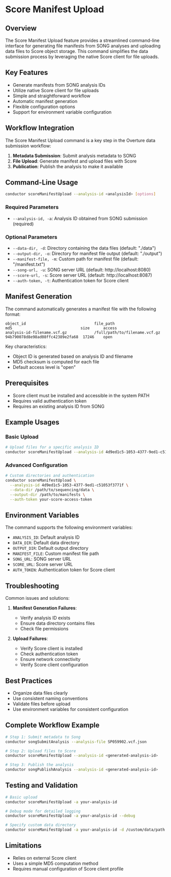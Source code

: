 # Score Manifest Upload

## Overview

The Score Manifest Upload feature provides a streamlined command-line interface for generating file manifests from SONG analyses and uploading data files to Score object storage. This command simplifies the data submission process by leveraging the native Score client for file uploads.

## Key Features

- Generate manifests from SONG analysis IDs
- Utilize native Score client for file uploads
- Simple and straightforward workflow
- Automatic manifest generation
- Flexible configuration options
- Support for environment variable configuration

## Workflow Integration

The Score Manifest Upload command is a key step in the Overture data submission workflow:

1. **Metadata Submission**: Submit analysis metadata to SONG
2. **File Upload**: Generate manifest and upload files with Score
3. **Publication**: Publish the analysis to make it available

## Command-Line Usage

```bash
conductor scoreManifestUpload --analysis-id <analysisId> [options]
```

### Required Parameters

- `--analysis-id, -a`: Analysis ID obtained from SONG submission (required)

### Optional Parameters

- `--data-dir, -d`: Directory containing the data files (default: "./data")
- `--output-dir, -o`: Directory for manifest file output (default: "./output")
- `--manifest-file, -m`: Custom path for manifest file (default: "<output-dir>/manifest.txt")
- `--song-url, -u`: SONG server URL (default: http://localhost:8080)
- `--score-url, -s`: Score server URL (default: http://localhost:8087)
- `--auth-token, -t`: Authentication token for Score client

## Manifest Generation

The command automatically generates a manifest file with the following format:

```
object_id                              file_path                    md5                              size      access
analysis-id-filename.vcf.gz            /full/path/to/filename.vcf.gz   94b790078d8e98ad08ffc42389e2fa68  17246    open
```

Key characteristics:

- Object ID is generated based on analysis ID and filename
- MD5 checksum is computed for each file
- Default access level is "open"

## Prerequisites

- Score client must be installed and accessible in the system PATH
- Requires valid authentication token
- Requires an existing analysis ID from SONG

## Example Usages

### Basic Upload

```bash
# Upload files for a specific analysis ID
conductor scoreManifestUpload --analysis-id 4d9ed1c5-1053-4377-9ed1-c51053f3771f
```

### Advanced Configuration

```bash
# Custom directories and authentication
conductor scoreManifestUpload \
  --analysis-id 4d9ed1c5-1053-4377-9ed1-c51053f3771f \
  --data-dir /path/to/sequencing/data \
  --output-dir /path/to/manifests \
  --auth-token your-score-access-token
```

## Environment Variables

The command supports the following environment variables:

- `ANALYSIS_ID`: Default analysis ID
- `DATA_DIR`: Default data directory
- `OUTPUT_DIR`: Default output directory
- `MANIFEST_FILE`: Custom manifest file path
- `SONG_URL`: SONG server URL
- `SCORE_URL`: Score server URL
- `AUTH_TOKEN`: Authentication token for Score client

## Troubleshooting

Common issues and solutions:

1. **Manifest Generation Failures**:

   - Verify analysis ID exists
   - Ensure data directory contains files
   - Check file permissions

2. **Upload Failures**:
   - Verify Score client is installed
   - Check authentication token
   - Ensure network connectivity
   - Verify Score client configuration

## Best Practices

- Organize data files clearly
- Use consistent naming conventions
- Validate files before upload
- Use environment variables for consistent configuration

## Complete Workflow Example

```bash
# Step 1: Submit metadata to Song
conductor songSubmitAnalysis --analysis-file SP059902.vcf.json

# Step 2: Upload files to Score
conductor scoreManifestUpload --analysis-id <generated-analysis-id>

# Step 3: Publish the analysis
conductor songPublishAnalysis --analysis-id <generated-analysis-id>
```

## Testing and Validation

```bash
# Basic upload
conductor scoreManifestUpload -a your-analysis-id

# Debug mode for detailed logging
conductor scoreManifestUpload -a your-analysis-id --debug

# Specify custom data directory
conductor scoreManifestUpload -a your-analysis-id -d /custom/data/path
```

## Limitations

- Relies on external Score client
- Uses a simple MD5 computation method
- Requires manual configuration of Score client profile
